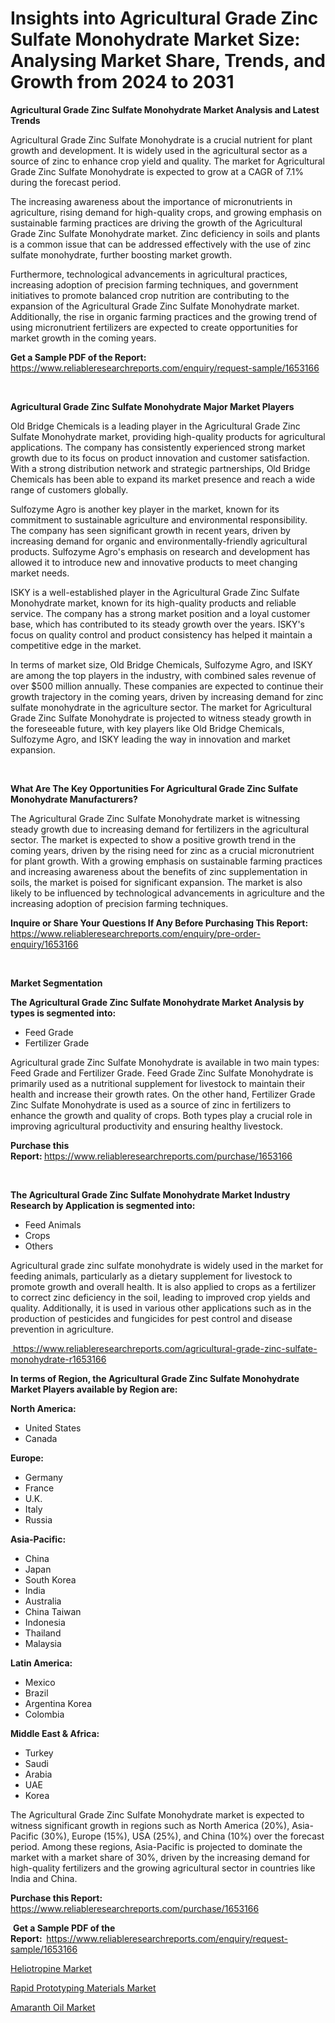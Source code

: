 <p><h1>Insights into Agricultural Grade Zinc Sulfate Monohydrate Market Size: Analysing Market Share, Trends, and Growth from 2024 to 2031</h1></p><p><strong>Agricultural Grade Zinc Sulfate Monohydrate Market Analysis and Latest Trends</strong></p>
<p><p>Agricultural Grade Zinc Sulfate Monohydrate is a crucial nutrient for plant growth and development. It is widely used in the agricultural sector as a source of zinc to enhance crop yield and quality. The market for Agricultural Grade Zinc Sulfate Monohydrate is expected to grow at a CAGR of 7.1% during the forecast period. </p><p>The increasing awareness about the importance of micronutrients in agriculture, rising demand for high-quality crops, and growing emphasis on sustainable farming practices are driving the growth of the Agricultural Grade Zinc Sulfate Monohydrate market. Zinc deficiency in soils and plants is a common issue that can be addressed effectively with the use of zinc sulfate monohydrate, further boosting market growth.</p><p>Furthermore, technological advancements in agricultural practices, increasing adoption of precision farming techniques, and government initiatives to promote balanced crop nutrition are contributing to the expansion of the Agricultural Grade Zinc Sulfate Monohydrate market. Additionally, the rise in organic farming practices and the growing trend of using micronutrient fertilizers are expected to create opportunities for market growth in the coming years.</p></p>
<p><strong>Get a Sample PDF of the Report:&nbsp;</strong> <a href="https://www.reliableresearchreports.com/enquiry/request-sample/1653166">https://www.reliableresearchreports.com/enquiry/request-sample/1653166</a></p>
<p>&nbsp;</p>
<p><strong>Agricultural Grade Zinc Sulfate Monohydrate Major Market Players</strong></p>
<p><p>Old Bridge Chemicals is a leading player in the Agricultural Grade Zinc Sulfate Monohydrate market, providing high-quality products for agricultural applications. The company has consistently experienced strong market growth due to its focus on product innovation and customer satisfaction. With a strong distribution network and strategic partnerships, Old Bridge Chemicals has been able to expand its market presence and reach a wide range of customers globally.</p><p>Sulfozyme Agro is another key player in the market, known for its commitment to sustainable agriculture and environmental responsibility. The company has seen significant growth in recent years, driven by increasing demand for organic and environmentally-friendly agricultural products. Sulfozyme Agro's emphasis on research and development has allowed it to introduce new and innovative products to meet changing market needs.</p><p>ISKY is a well-established player in the Agricultural Grade Zinc Sulfate Monohydrate market, known for its high-quality products and reliable service. The company has a strong market position and a loyal customer base, which has contributed to its steady growth over the years. ISKY's focus on quality control and product consistency has helped it maintain a competitive edge in the market.</p><p>In terms of market size, Old Bridge Chemicals, Sulfozyme Agro, and ISKY are among the top players in the industry, with combined sales revenue of over $500 million annually. These companies are expected to continue their growth trajectory in the coming years, driven by increasing demand for zinc sulfate monohydrate in the agriculture sector. The market for Agricultural Grade Zinc Sulfate Monohydrate is projected to witness steady growth in the foreseeable future, with key players like Old Bridge Chemicals, Sulfozyme Agro, and ISKY leading the way in innovation and market expansion.</p></p>
<p>&nbsp;</p>
<p><strong>What Are The Key Opportunities For Agricultural Grade Zinc Sulfate Monohydrate Manufacturers?</strong></p>
<p><p>The Agricultural Grade Zinc Sulfate Monohydrate market is witnessing steady growth due to increasing demand for fertilizers in the agricultural sector. The market is expected to show a positive growth trend in the coming years, driven by the rising need for zinc as a crucial micronutrient for plant growth. With a growing emphasis on sustainable farming practices and increasing awareness about the benefits of zinc supplementation in soils, the market is poised for significant expansion. The market is also likely to be influenced by technological advancements in agriculture and the increasing adoption of precision farming techniques.</p></p>
<p><strong>Inquire or Share Your Questions If Any Before Purchasing This Report:</strong> <a href="https://www.reliableresearchreports.com/enquiry/pre-order-enquiry/1653166">https://www.reliableresearchreports.com/enquiry/pre-order-enquiry/1653166</a></p>
<p>&nbsp;</p>
<p><strong>Market Segmentation</strong></p>
<p><strong>The Agricultural Grade Zinc Sulfate Monohydrate Market Analysis by types is segmented into:</strong></p>
<p><ul><li>Feed Grade</li><li>Fertilizer Grade</li></ul></p>
<p><p> </p><p>Agricultural grade Zinc Sulfate Monohydrate is available in two main types: Feed Grade and Fertilizer Grade. Feed Grade Zinc Sulfate Monohydrate is primarily used as a nutritional supplement for livestock to maintain their health and increase their growth rates. On the other hand, Fertilizer Grade Zinc Sulfate Monohydrate is used as a source of zinc in fertilizers to enhance the growth and quality of crops. Both types play a crucial role in improving agricultural productivity and ensuring healthy livestock.</p></p>
<p><strong>Purchase this Report:&nbsp;</strong><a href="https://www.reliableresearchreports.com/purchase/1653166">https://www.reliableresearchreports.com/purchase/1653166</a></p>
<p>&nbsp;</p>
<p><strong>The Agricultural Grade Zinc Sulfate Monohydrate Market Industry Research by Application is segmented into:</strong></p>
<p><ul><li>Feed Animals</li><li>Crops</li><li>Others</li></ul></p>
<p><p>Agricultural grade zinc sulfate monohydrate is widely used in the market for feeding animals, particularly as a dietary supplement for livestock to promote growth and overall health. It is also applied to crops as a fertilizer to correct zinc deficiency in the soil, leading to improved crop yields and quality. Additionally, it is used in various other applications such as in the production of pesticides and fungicides for pest control and disease prevention in agriculture.</p></p>
<p><a href="https://www.reliableresearchreports.com/agricultural-grade-zinc-sulfate-monohydrate-r1653166">&nbsp;https://www.reliableresearchreports.com/agricultural-grade-zinc-sulfate-monohydrate-r1653166</a></p>
<p><strong>In terms of Region, the Agricultural Grade Zinc Sulfate Monohydrate Market Players available by Region are:</strong></p>
<p>
    <p> <strong> North America: </strong>
        <ul>
            <li>United States</li>
            <li>Canada</li>
        </ul>
        </p> 
    <p> <strong> Europe: </strong>
        <ul>
            <li>Germany</li>
            <li>France</li>
            <li>U.K.</li>
            <li>Italy</li>
            <li>Russia</li>
        </ul>
        </p> 
    <p> <strong> Asia-Pacific: </strong>
        <ul>
            <li>China</li>
            <li>Japan</li>
            <li>South Korea</li>
            <li>India</li>
            <li>Australia</li>
            <li>China Taiwan</li>
            <li>Indonesia</li>
            <li>Thailand</li>
            <li>Malaysia</li>
        </ul>
        </p> 
    <p> <strong> Latin America: </strong>
        <ul>
            <li>Mexico</li>
            <li>Brazil</li>
            <li>Argentina Korea</li>
            <li>Colombia</li>
        </ul>
        </p> 
    <p> <strong> Middle East & Africa: </strong>
        <ul>
            <li>Turkey</li>
            <li>Saudi</li>
            <li>Arabia</li>
            <li>UAE</li>
            <li>Korea</li>
        </ul>
    </p>
    </p>
<p><p>The Agricultural Grade Zinc Sulfate Monohydrate market is expected to witness significant growth in regions such as North America (20%), Asia-Pacific (30%), Europe (15%), USA (25%), and China (10%) over the forecast period. Among these regions, Asia-Pacific is projected to dominate the market with a market share of 30%, driven by the increasing demand for high-quality fertilizers and the growing agricultural sector in countries like India and China.</p></p>
<p><strong>Purchase this Report: </strong><a href="https://www.reliableresearchreports.com/purchase/1653166">https://www.reliableresearchreports.com/purchase/1653166</a></p>
<p>&nbsp;<strong>Get a Sample PDF of the Report:&nbsp;&nbsp;</strong><a href="https://www.reliableresearchreports.com/enquiry/request-sample/1653166">https://www.reliableresearchreports.com/enquiry/request-sample/1653166</a></p>
<p><strong></strong></p>
<p><p><a href="https://www.linkedin.com/pulse/insights-heliotropine-industry-market-financial-status-size-pqx1f">Heliotropine Market</a></p><p><a href="https://www.linkedin.com/pulse/rapid-prototyping-materials-market-size-growth-industry-analysis-ck41f">Rapid Prototyping Materials Market</a></p><p><a href="https://www.linkedin.com/pulse/amaranth-oil-market-size-amp-share-analysis-growth-trends-6ifnf">Amaranth Oil Market</a></p></p>